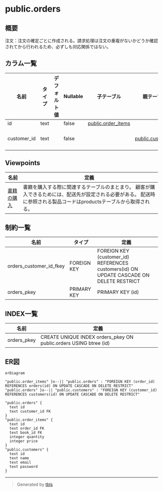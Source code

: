 # public.orders

## 概要

注文：注文の確定ごとに作成される。請求処理は注文の重複がないかどうか確認されてから行われるため、必ずしも対応関係ではない。

## カラム一覧

| 名前 | タイプ | デフォルト値 | Nullable | 子テーブル | 親テーブル | コメント |
| ---- | ------ | ------------ | -------- | ---------- | ---------- | -------- |
| id | text |  | false | [public.order_items](public.order_items.md) |  |  |
| customer_id | text |  | false |  | [public.customers](public.customers.md) | 顧客ID |

## Viewpoints

| 名前 | 定義 |
| ---- | ---------- |
| [書籍の購入](viewpoint-3.md) | 書籍を購入する際に関連するテーブルのまとまり。 顧客が購入できるためには、配送先が設定される必要がある。 配送時に参照される製品コードはproductsテーブルから取得される。 |

## 制約一覧

| 名前 | タイプ | 定義 |
| ---- | ---- | ---------- |
| orders_customer_id_fkey | FOREIGN KEY | FOREIGN KEY (customer_id) REFERENCES customers(id) ON UPDATE CASCADE ON DELETE RESTRICT |
| orders_pkey | PRIMARY KEY | PRIMARY KEY (id) |

## INDEX一覧

| 名前 | 定義 |
| ---- | ---------- |
| orders_pkey | CREATE UNIQUE INDEX orders_pkey ON public.orders USING btree (id) |

## ER図

```mermaid
erDiagram

"public.order_items" }o--|| "public.orders" : "FOREIGN KEY (order_id) REFERENCES orders(id) ON UPDATE CASCADE ON DELETE RESTRICT"
"public.orders" }o--|| "public.customers" : "FOREIGN KEY (customer_id) REFERENCES customers(id) ON UPDATE CASCADE ON DELETE RESTRICT"

"public.orders" {
  text id
  text customer_id FK
}
"public.order_items" {
  text id
  text order_id FK
  text book_id FK
  integer quantity
  integer price
}
"public.customers" {
  text id
  text name
  text email
  text password
}
```

---

> Generated by [tbls](https://github.com/k1LoW/tbls)
